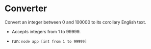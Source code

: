 # Converter

Convert an integer between 0 and 100000 to its corollary English text.  

- Accepts integers from 1 to 99999. 

 - run: ```node app [int from 1 to 99999]```

